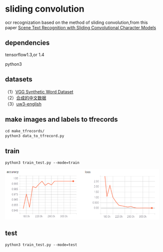 # sliding convolution
ocr recognization based on the method of sliding convolution,from this paper [Scene Text Recognition with Sliding Convolutional Character Models](https://arxiv.org/pdf/1709.01727.pdf)

## dependencies
tensorflow1.3,or 1.4
> 
python3

## datasets
（1）[VGG Synthetic Word Dataset](http://www.robots.ox.ac.uk/~vgg/data/text/)<br>
（2）[合成的中文数据](https://pan.baidu.com/s/1dFda6R3)<br>
（3）[uw3-english](./uw3-500.tgz)<br>
## make images and labels to tfrecords
    cd make_tfrecords/
    python3 data_to_tfrecord.py
## train
    python3 train_test.py --mode=train
![image]( ./make_tfrecords/images/accuracy_loss.png)
## test
    python3 train_test.py --mode=test